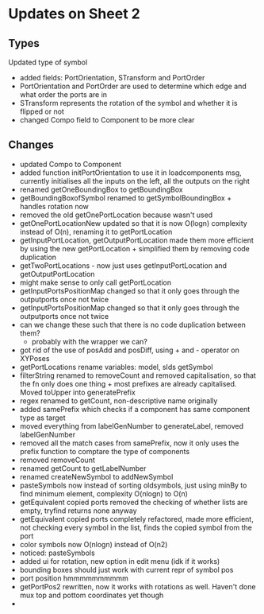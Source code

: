 Updates on Sheet 2
=========
Types
-------
Updated type of symbol
- added fields: PortOrientation, STransform and PortOrder
- PortOrientation and PortOrder are used to determine which edge and what order the ports are in
- STransform represents the rotation of the symbol and whether it is flipped or not
- changed Compo field to Component to be more clear

Changes
-------
- updated Compo to Component
- added function initPortOrientation to use it in loadcomponents msg, currently initialises all the inputs on the left, all the outputs on the right
- renamed getOneBoundingBox to getBoundingBox
- getBoundingBoxofSymbol renamed to getSymbolBoundingBox + handles rotation now
- removed the old getOnePortLocation because wasn't used
- getOnePortLocationNew updated so that it is now O(logn) complexity instead of O(n), renaming it to getPortLocation
- getInputPortLocation, getOutputPortLocation made them more efficient by using the new getPortLocation + simplified them by removing code duplication
- getTwoPortLocations - now just uses getInputPortLocation and getOutputPortLocation
- might make sense to only call getPortLocation
- getInputPortsPositionMap changed so that it only goes through the outputports once not twice
- getInputPortsPositionMap changed so that it only goes through the outputports once not twice
- can we change these such that there is no code duplication between them?
	- probably with the wrapper we can?
- got rid of the use of posAdd and posDiff, using + and - operator on XYPoses
- getPortLocations rename variables: model, sIds getSymbol
- filterString renamed to removeCount and removed capitalisation, so that the fn only does one thing + most prefixes are already capitalised. Moved toUpper into generatePrefix
- regex renamed to getCount, non-descriptive name originally
- added samePrefix which checks if a component has same component type as target
- moved everything from labelGenNumber to generateLabel, removed labelGenNumber
- removed all the match cases from samePrefix, now it only uses the prefix function to comptare the type of components
- removed removeCount
- renamed getCount to getLabelNumber
- renamed createNewSymbol to addNewSymbol
- pasteSymbols now instead of sorting oldsymbols, just using minBy to find minimum element, complexity O(nlogn) to O(n)
- getEquivalent copied ports removed the checking of whether lists are empty, tryfind returns none anyway
- getEquivalent copied ports completely refactored, made more efficient, not checking every symbol in the list, finds the copied symbol from the port
- color symbols now O(nlogn) instead of O(n2)
- noticed: pasteSymbols
- added ui for rotation, new option in edit menu (idk if it works)
- bounding boxes should just work with current repr of symbol pos
- port position hmmmmmmmmmm
- getPortPos2 rewritten, now it works with rotations as well. Haven't done mux top and pottom coordinates yet though
- 

                                                                                                                                                                                                                                                                                                                                


